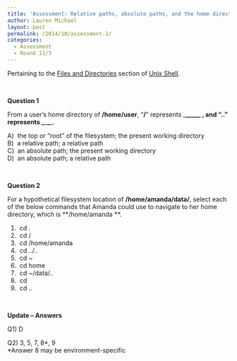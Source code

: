 ```yaml
---
title: 'Assessment: Relative paths, absolute paths, and the home directory'
author: Lauren Michael
layout: post
permalink: /2014/10/assessment-2/
categories:
  - Assessment
  - Round 11/3
---
```

Pertaining to the [Files and Directories][1] section of [Unix Shell][2].

&nbsp;

**Question 1**

From a user&#8217;s home directory of **/home/user**, &#8220;**/**&#8221; represents \___\_____ , and &#8220;**..**&#8221; represents \___\___\____.

A)  the top or &#8220;root&#8221; of the filesystem; the present working directory  
B)  a relative path; a relative path  
C)  an absolute path; the present working directory  
D)  an absolute path; a relative path

&nbsp;

**Question 2**

For a hypothetical filesystem location of **/home/amanda/data/**, select each of the below commands that Amanda could use to navigate to her home directory, which is **/home/amanda **.

1)  cd .  
2)  cd /  
3)  cd /home/amanda  
4)  cd ../..  
5)  cd ~  
6)  cd home  
7)  cd ~/data/..  
8)  cd  
9)  cd ..

&nbsp;

**Update &#8211; Answers**

Q1) D

Q2) 3, 5, 7, 8*, 9  
*Answer 8 may be environment-specific

 [1]: http://software-carpentry.org/v5/novice/shell/01-filedir.html
 [2]: http://software-carpentry.org/v5/novice/shell/index.html
